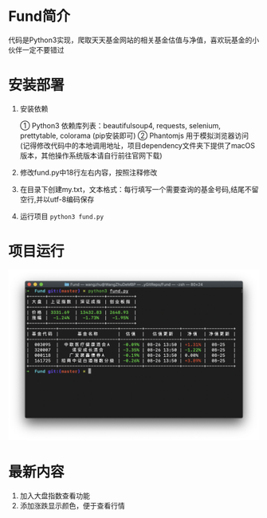 # Fund简介

代码是Python3实现，爬取天天基金网站的相关基金估值与净值，喜欢玩基金的小伙伴一定不要错过

# 安装部署
1. 安装依赖 

    ① Python3 依赖库列表：beautifulsoup4, requests, selenium, prettytable, colorama (pip安装即可)
    ② Phantomjs 用于模拟浏览器访问 (记得修改代码中的本地调用地址，项目dependency文件夹下提供了macOS版本，其他操作系统版本请自行前往官网下载)

2. 修改fund.py中18行左右内容，按照注释修改

3. 在目录下创建my.txt，文本格式：每行填写一个需要查询的基金号码,结尾不留空行,并以utf-8编码保存

4. 运行项目   `python3 fund.py`

# 项目运行
![项目运行截图](https://github.com/JS-WangZhu/Fund/blob/master/pic.png)

# 最新内容 

1. 加入大盘指数查看功能
2. 添加涨跌显示颜色，便于查看行情